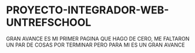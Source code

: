 # PROYECTO-INTEGRADOR-WEB-UNTREFSCHOOL 

GRAN AVANCE ES MI PRIMER PAGINA QUE HAGO DE CERO, ME FALTARON UN PAR DE COSAS POR TERMINAR PERO PARA MI ES UN GRAN AVANCE
